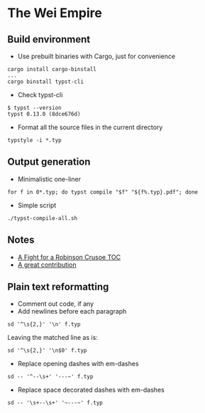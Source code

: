 # The Wei Empire

## Build environment

- Use prebuilt binaries with Cargo, just for convenience

```
cargo install cargo-binstall
...
cargo binstall typst-cli
```

- Check typst-cli

```
$ typst --version
typst 0.13.0 (8dce676d)
```

- Format all the source files in the current directory

```
typstyle -i *.typ
```

## Output generation

- Minimalistic one-liner

```
for f in 0*.typ; do typst compile "$f" "${f%.typ}.pdf"; done
```

- Simple script

```
./typst-compile-all.sh
```

## Notes

- [A Fight for a Robinson Crusoe TOC](https://www.reddit.com/r/typst/comments/1brnchc/create_a_chapterbychapter_synopsis_mirrored_in/)
- [A great contribution](https://github.com/aarneng/Outline-Summaryst)

## Plain text reformatting

- Comment out code, if any
- Add newlines before each paragraph

```
sd '^\s{2,}' '\n' f.typ
```

Leaving the matched line as is:

```
sd '^\s{2,}' '\n$0' f.typ
```

- Replace opening dashes with em-dashes

```
sd -- '^--\s+' '---~' f.typ
```

- Replace space decorated dashes with em-dashes

```
sd -- '\s+--\s+' '~---~' f.typ
```
